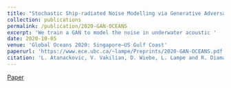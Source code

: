 ```yaml
---
title: "Stochastic Ship-radiated Noise Modelling via Generative Adversarial Networks"
collection: publications
permalink: /publication/2020-GAN-OCEANS
excerpt: 'We train a GAN to model the noise in underwater acoustic '
date: 2020-10-05
venue: 'Global Oceans 2020: Singapore–US Gulf Coast'
paperurl: 'https://www.ece.ubc.ca/~lampe/Preprints/2020-GAN-OCEANS.pdf'
citation: 'L. Atanackovic, V. Vakilian, D. Wiebe, L. Lampe and R. Diamant, "Stochastic Ship-Radiated Noise Modelling Via Generative Adversarial Networks," Global Oceans 2020: Singapore – U.S. Gulf Coast, 2020, pp. 1-8, doi: 10.1109/IEEECONF38699.2020.9389159.'
---
```


[Paper](https://www.ece.ubc.ca/~lampe/Preprints/2020-GAN-OCEANS.pdf)